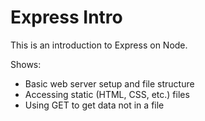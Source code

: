 # Express Intro
This is an introduction to Express on Node.

Shows:
- Basic web server setup and file structure
- Accessing static (HTML, CSS, etc.) files
- Using GET to get data not in a file
